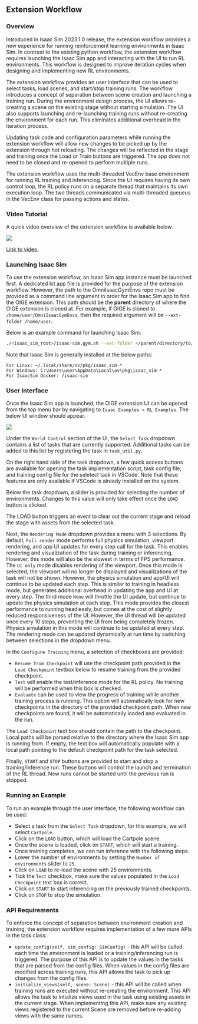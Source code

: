 ## Extension Workflow

### Overview

Introduced in Isaac Sim 2023.1.0 release, the extension workflow provides a new experience for running reinforcement learning environments in Isaac Sim. In contrast to the existing python workflow, the extension workflow requires launching the Isaac Sim app and interacting with the UI to run RL environments. This workflow is designed to improve iteration cycles when designing and implementing new RL environments.

The extension workflow provides an user interface that can be used to select tasks, load scenes, and start/stop training runs. The workflow introduces a concept of separation between scene creation and launching a training run. During the environment design process, the UI allows re-creating a scene on the existing stage without starting simulation. The UI also supports launching and re-launching training runs without re-creating the environment for each run. This eliminates additional overhead in the iteration process. 

Updating task code and configuration parameters while running the extension workflow will allow new changes to be picked up by the extension through hot reloading. The changes will be reflected in the stage and training once the Load or Train buttons are triggered. The app does not need to be closed and re-opened to perform multiple runs.

The extension workflow uses the multi-threaded VecEnv base environment for running RL training and inferencing. Since the UI requires having its own control loop, the RL policy runs on a separate thread that maintains its own execution loop. The two threads communicated via multi-threaded queueus in the VecEnv class for passing actions and states.


### Video Tutorial

A quick video overview of the extension workflow is available below.

[![](https://github.com/NVIDIA-Omniverse/OmniIsaacGymEnvs/assets/6352136/59ec740a-9629-41ea-aad3-6532935be5fd)](https://github.com/NVIDIA-Omniverse/OmniIsaacGymEnvs/assets/6352136/cc6732f6-5a60-44f3-8c08-acf41e22a998)

[Link to video.](https://github.com/NVIDIA-Omniverse/OmniIsaacGymEnvs/assets/6352136/cc6732f6-5a60-44f3-8c08-acf41e22a998)


### Launching Isaac Sim

To use the extension workflow, an Isaac Sim app instance must be launched first. A dedicated kit app file is provided for the purpose of the extension workflow. However, the path to the OmniIsaacGymEnvs repo must be provided as a command line argument in order for the Isaac Sim app to find the OIGE extension. This path should be the **parent** directory of where the OIGE extension is cloned at. For example, if OIGE is cloned to `/home/user/OmniIsaacGymEnvs`, then the required argument will be `--ext-folder /home/user`.

Below is an example command for launching Isaac Sim:

```bash
./<isaac_sim_root>/isaac-sim.gym.sh --ext-folder </parent/directory/to/OIGE>
```

Note that Isaac Sim is generally installed at the below paths:

```
For Linux: ~/.local/share/ov/pkg/isaac_sim-*
For Windows: C:\Users\user\AppData\Local\ov\pkg\isaac_sim-*
For IsaacSim Docker: /isaac-sim
```

### User Interface

Once the Isaac Sim app is launched, the OIGE extension UI can be opened from the top menu bar by navigating to `Isaac Examples > RL Examples`. The below UI window should appear.

<img src="https://github.com/NVIDIA-Omniverse/OmniIsaacGymEnvs/assets/6352136/1460f070-9245-46f6-a8ed-5bb86168f543"/>

Under the `World Control` section of the UI, the `Select Task` dropdown contains a list of tasks that are currently supported. Additional tasks can be added to this list by registering the task in `task_util.py`. 

On the right hand side of the task dropdown, a few quick access buttons are available for opening the task implementation script, task config file, and training config file for the seletect task in VSCode. Note that these features are only available if VSCode is already installed on the system.

Below the task dropdown, a slider is provided for selecting the number of environments. Changes to this value will only take effect once the `LOAD` button is clicked.

The LOAD button triggers an event to clear out the current stage and reload the stage with assets from the selected task.

Next, the `Rendering Mode` dropdown provides a menu with 3 selections. By default, `Full render` mode performs full physics simulation, viewport rendering, and app UI updates for every step call for the task. This enables rendering and visualization of the task during training or inferencing. However, this mode will also be the slowest in terms of FPS performance. The `UI only` mode disables rendering of the viewport. Once this mode is selected, the viewport will no longer be displayed and visualizations of the task will not be shown. However, the physics simulation and app/UI will continue to be updated each step. This is similar to training in headless mode, but generates additional overhead in updating the app and UI at every step. The third mode `None` will throttle the UI update, but continue to update the physics simulation at each step. This mode provides the closest performance to running headlessly, but comes at the cost of slightly reduced responsiveness of the UI. However, the UI thread will be updated once every 10 steps, preventing the UI from being completely frozen. Physics simulation in this mode will continue to be updated at every step. The rendering mode can be updated dynamically at run time by switching between selections in the dropdown menu.

In the `Configure Training` menu, a selection of checkboxes are provided:
* `Resume from Checkpoint` will use the checkpoint path provided in the `Load Checkpoint` textbox below to resume training from the provided checkpoint.
* `Test` will enable the test/inference mode for the RL policy. No training will be performed when this box is checked.
* `Evaluate` can be used to view the progress of training while another training process is running. This option will automatically look for new checkpoints in the directory of the provided checkpoint path. When new checkpoints are found, it will be automatically loaded and evaluated in the run.

The `Load Checkpoint` text box should contain the path to the checkpoint. Local paths will be parsed relative to the directory where the Isaac Sim app is running from. If empty, the text box will automatically populate with a local path pointing to the default checkpoint path for the task selected.

Finally, `START` and `STOP` buttons are provided to start and stop a training/inference run. These buttons will control the launch and termination of the RL thread. New runs cannot be started until the previous run is stopped.


### Running an Example

To run an example through the user interface, the following workflow can be used:
* Select a task from the `Select Task` dropdown, for this example, we will select `Cartpole`.
* Click on the `LOAD` button, which will load the Cartpole scene.
* Once the scene is loaded, click on `START`, which will start a training.
* Once training completes, we can run inference with the following steps.
* Lower the number of environments by setting the `Number of environments` slider to `25`.
* Click on `LOAD` to re-load the scene with 25 environments.
* Tick the `Test` checkbox, make sure the values populated in the `Load Checkpoint` text box is correct.
* Click on `START` to start inferencing on the previously trained checkpoints.
* Click on `STOP` to stop the simulation.


### API Requirements

To enforce the concept of separation between environment creation and training, the extension workflow requires implementation of a few more APIs in the task class:
* `update_config(self, sim_config: SimConfig)` - this API will be called each time the environment is loaded or a training/inferencing run is triggered. The purpose of this API is to update the values in the tasks that are parsed from the config files. When values in the config files are modified across training runs, this API allows the task to pick up changes from the config files.
* `initialize_views(self, scene: Scene)` - this API will be called when training runs are executed without re-creating the environment. This API allows the task to intialize views used in the task using existing assets in the current stage. When implementing this API, make sure any existing views registered to the current Scene are removed before re-adding views with the same names.
